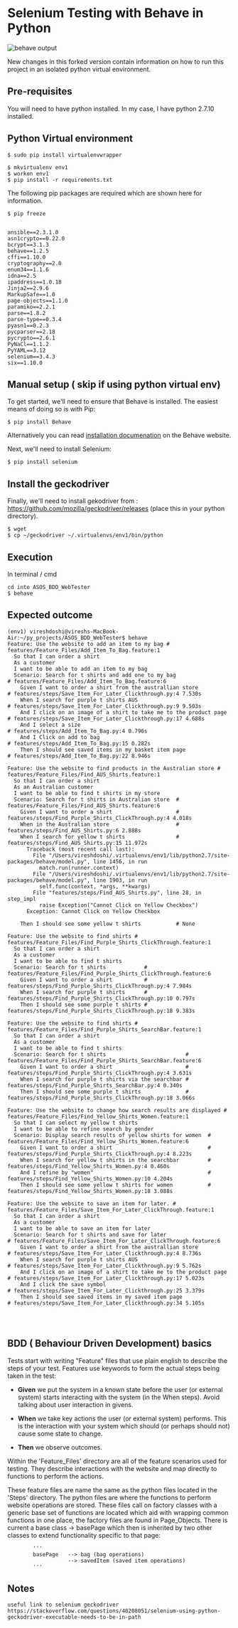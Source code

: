 # Selenium Testing with Behave in Python

![behave output](files/behave_console_output.png?raw=true)

New changes in this forked version contain information on how to run this project in an isolated python virtual environment. 

## Pre-requisites
You will need to have python installed. In my case, I have python 2.7.10 installed.

## Python Virtual environment 
```
$ sudo pip install virtualenvwrapper

$ mkvirtualenv env1
$ workon env1
$ pip install -r requirements.txt
```

The following pip packages are required which are shown here for information.
```
$ pip freeze 
 

ansible==2.3.1.0
asn1crypto==0.22.0
bcrypt==3.1.3
behave==1.2.5
cffi==1.10.0
cryptography==2.0
enum34==1.1.6
idna==2.5
ipaddress==1.0.18
Jinja2==2.9.6
MarkupSafe==1.0
page-objects==1.1.0
paramiko==2.2.1
parse==1.8.2
parse-type==0.3.4
pyasn1==0.2.3
pycparser==2.18
pycrypto==2.6.1
PyNaCl==1.1.2
PyYAML==3.12
selenium==3.4.3
six==1.10.0

```
## Manual setup ( skip if using python virtual env)
To get started, we'll need to ensure that Behave is installed. The easiest means of doing so is with Pip:

```
$ pip install Behave
```

Alternatively you can read [installation documenation](http://pythonhosted.org/behave/install.html) on the Behave website. 


Next, we'll need to install Selenium:

```
$ pip install selenium
```

## Install the geckodriver

Finally, we'll need to install gekodriver from :
https://github.com/mozilla/geckodriver/releases
 (place this in your python directory).
 ```
$ wget 
$ cp ~/geckodriver ~/.virtualenvs/env1/bin/python
```

## Execution

In terminal / cmd
```
cd into ASOS_BDD_WebTester
$ behave
```

## Expected outcome
```
(env1) vireshdoshi@vireshs-MacBook-Air:~/py_projects/ASOS_BDD_WebTester$ behave
Feature: Use the website to add an item to my bag # features/Feature_Files/Add_Item_To_Bag.feature:1
  So that I can order a shirt
  As a customer
  I want to be able to add an item to my bag
  Scenario: Search for t shirts and add one to my bag                 # features/Feature_Files/Add_Item_To_Bag.feature:6
    Given I want to order a shirt from the australlian store          # features/steps/Save_Item_For_Later_Clickthrough.py:4 7.530s
    When I search for purple t shirts AUS                             # features/steps/Save_Item_For_Later_Clickthrough.py:9 9.503s
    And I click on an image of a shirt to take me to the product page # features/steps/Save_Item_For_Later_Clickthrough.py:17 4.688s
    And I select a size                                               # features/steps/Add_Item_To_Bag.py:4 0.796s
    And I Click on add to bag                                         # features/steps/Add_Item_To_Bag.py:15 0.282s
    Then I should see saved items in my basket item page              # features/steps/Add_Item_To_Bag.py:22 8.946s

Feature: Use the website to find products in the Australian store # features/Feature_Files/Find_AUS_Shirts.feature:1
  So that I can order a shirt
  As an Australian customer
  I want to be able to find t shirts in my store
  Scenario: Search for t shirts in Australian store  # features/Feature_Files/Find_AUS_Shirts.feature:6
    Given I want to order a shirt                    # features/steps/Find_Purple_Shirts_ClickThrough.py:4 4.018s
    When in the Australian store                     # features/steps/Find_AUS_Shirts.py:6 2.888s
    When I search for yellow t shirts                # features/steps/Find_AUS_Shirts.py:15 11.972s
      Traceback (most recent call last):
        File "/Users/vireshdoshi/.virtualenvs/env1/lib/python2.7/site-packages/behave/model.py", line 1456, in run
          match.run(runner.context)
        File "/Users/vireshdoshi/.virtualenvs/env1/lib/python2.7/site-packages/behave/model.py", line 1903, in run
          self.func(context, *args, **kwargs)
        File "features/steps/Find_AUS_Shirts.py", line 28, in step_impl
          raise Exception("Cannot Click on Yellow Checkbox")
      Exception: Cannot Click on Yellow Checkbox

    Then I should see some yellow t shirts           # None

Feature: Use the website to find shirts # features/Feature_Files/Find_Purple_Shirts_ClickThrough.feature:1
  So that I can order a shirt
  As a customer
  I want to be able to find t shirts
  Scenario: Search for t shirts            # features/Feature_Files/Find_Purple_Shirts_ClickThrough.feature:6
    Given I want to order a shirt          # features/steps/Find_Purple_Shirts_ClickThrough.py:4 7.984s
    When I search for purple t shirts      # features/steps/Find_Purple_Shirts_ClickThrough.py:10 0.797s
    Then I should see some purple t shirts # features/steps/Find_Purple_Shirts_ClickThrough.py:18 9.383s

Feature: Use the website to find shirts # features/Feature_Files/Find_Purple_Shirts_SearchBar.feature:1
  So that I can order a shirt
  As a customer
  I want to be able to find t shirts
  Scenario: Search for t shirts                         # features/Feature_Files/Find_Purple_Shirts_SearchBar.feature:6
    Given I want to order a shirt                       # features/steps/Find_Purple_Shirts_ClickThrough.py:4 3.631s
    When I search for purple t shirts via the searchbar # features/steps/Find_Purple_Shirts_SearchBar.py:4 0.340s
    Then I should see some purple t shirts              # features/steps/Find_Purple_Shirts_ClickThrough.py:18 3.066s

Feature: Use the website to change how search results are displayed # features/Feature_Files/Find_Yellow_Shirts_Women.feature:1
  So that I can select my yellow t shirts
  I want to be able to refine search by gender
  Scenario: Display search results of yellow shirts for women  # features/Feature_Files/Find_Yellow_Shirts_Women.feature:6
    Given I want to order a shirt                              # features/steps/Find_Purple_Shirts_ClickThrough.py:4 8.223s
    When I search for yellow t shirts in the searchbar         # features/steps/Find_Yellow_Shirts_Women.py:4 0.460s
    And I refine by "women"                                    # features/steps/Find_Yellow_Shirts_Women.py:10 4.204s
    Then I should see some yellow t shirts for women           # features/steps/Find_Yellow_Shirts_Women.py:18 3.088s

Feature: Use the website to save an item for later. # features/Feature_Files/Save_Item_For_Later_ClickThrough.feature:1
  So that I can order a shirt
  As a customer
  I want to be able to save an item for later
  Scenario: Search for t shirts and save for later                    # features/Feature_Files/Save_Item_For_Later_ClickThrough.feature:6
    Given I want to order a shirt from the australlian store          # features/steps/Save_Item_For_Later_Clickthrough.py:4 8.736s
    When I search for purple t shirts AUS                             # features/steps/Save_Item_For_Later_Clickthrough.py:9 5.762s
    And I click on an image of a shirt to take me to the product page # features/steps/Save_Item_For_Later_Clickthrough.py:17 5.023s
    And I click the save symbol                                       # features/steps/Save_Item_For_Later_Clickthrough.py:25 3.379s
    Then I should see saved items in my saved item page               # features/steps/Save_Item_For_Later_Clickthrough.py:34 5.105s




```
## BDD ( Behaviour Driven Development) basics
Tests start with writing "Feature" files that use plain english to describe the steps of your test. Features use keywords to form the actual steps being taken in the test:

* **Given** we put the system in a known state before the user (or external system) starts interacting with the system (in the When steps). Avoid talking about user interaction in givens.

* **When** we take key actions the user (or external system) performs. This is the interaction with your system which should (or perhaps should not) cause some state to change.

* **Then** we observe outcomes.

Within the 'Feature_Files' directory are all of the feature scenarios used for testing. They describe interactions with the website and map directly to functions to perform the actions.

These feature files are name the same as the python files located in the 'Steps' directory.
The python files are where the functions to perform website operations are stored.
 These files call on factory classes with a generic base set of functions are located which aid with wrapping common functions in one place, the factory files are found in Page_Objects.
 There is current a base class -> basePage which then is inherited by two other classes to extend functionality specific to that page:

            '''
            basePage   --> bag (bag operations)
                       --> savedItem (saved item operations)
            '''

## Notes
```
useful link to selenium geckodriver
https://stackoverflow.com/questions/40208051/selenium-using-python-geckodriver-executable-needs-to-be-in-path
```